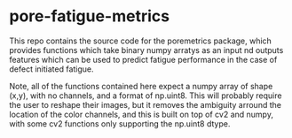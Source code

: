 # pore-fatigue-metrics
This repo contains the source code for the poremetrics package, which provides functions which take binary numpy arratys as an input nd outputs features which can be used to predict fatigue performance in the case of defect initiated fatigue.

Note, all of the functions contained here expect a numpy array of shape (x,y), with no channels, and a format of np.uint8. This will probably require the user to reshape their images, but it removes the ambiguity arround the location of the color channels, and this is built on top of cv2 and numpy, with some cv2 functions only supporting the np.uint8 dtype.
